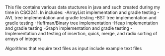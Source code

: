 This file contains various data stuctures in java and such created during my time in CSCI241. 
In includes:
-ArrayList implementation and gradle testing
-AVL tree implementation and gradle testing
-BST tree implementation and gradle testing
-Huffman/Binary tree implementation
-Heap implementation and gradle testing
-Graph implementation and gradle testing
-Implementation and testing of insertion, quick, merge, and radix sorting of arrays of integers

Algorithms that require text files as input include example text files
